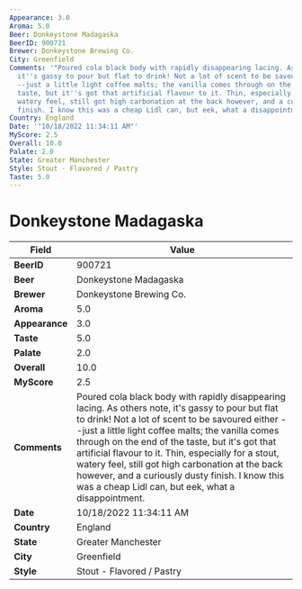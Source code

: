 ```yaml
---
Appearance: 3.0
Aroma: 5.0
Beer: Donkeystone Madagaska
BeerID: 900721
Brewer: Donkeystone Brewing Co.
City: Greenfield
Comments: '"Poured cola black body with rapidly disappearing lacing. As others note,
  it''s gassy to pour but flat to drink! Not a lot of scent to be savoured either
  --just a little light coffee malts; the vanilla comes through on the end of the
  taste, but it''s got that artificial flavour to it. Thin, especially for a stout,
  watery feel, still got high carbonation at the back however, and a curiously dusty
  finish. I know this was a cheap Lidl can, but eek, what a disappointment."'
Country: England
Date: '"10/18/2022 11:34:11 AM"'
MyScore: 2.5
Overall: 10.0
Palate: 2.0
State: Greater Manchester
Style: Stout - Flavored / Pastry
Taste: 5.0
---
```


# Donkeystone Madagaska

| Field         | Value |
|---------------|-------|
| **BeerID** | 900721 |
| **Beer** | Donkeystone Madagaska |
| **Brewer** | Donkeystone Brewing Co. |
| **Aroma** | 5.0 |
| **Appearance** | 3.0 |
| **Taste** | 5.0 |
| **Palate** | 2.0 |
| **Overall** | 10.0 |
| **MyScore** | 2.5 |
| **Comments** | Poured cola black body with rapidly disappearing lacing. As others note, it's gassy to pour but flat to drink! Not a lot of scent to be savoured either --just a little light coffee malts; the vanilla comes through on the end of the taste, but it's got that artificial flavour to it. Thin, especially for a stout, watery feel, still got high carbonation at the back however, and a curiously dusty finish. I know this was a cheap Lidl can, but eek, what a disappointment. |
| **Date** | 10/18/2022 11:34:11 AM |
| **Country** | England |
| **State** | Greater Manchester |
| **City** | Greenfield |
| **Style** | Stout - Flavored / Pastry |
